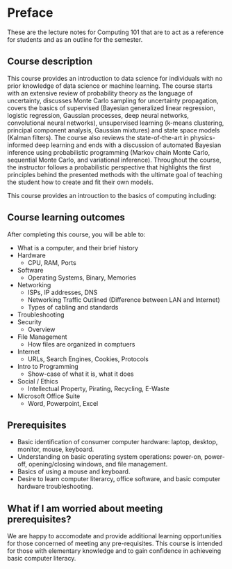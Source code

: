 # Preface

These are the lecture notes for Computing 101 that are to act as a reference for students and as an outline for the semester.


## Course description

This course provides an introduction to data science for individuals with no prior knowledge of data science or machine learning. The course starts with an extensive review of probability theory as the language of uncertainty, discusses Monte Carlo sampling for uncertainty propagation, covers the basics of supervised (Bayesian generalized linear regression, logistic regression, Gaussian processes, deep neural networks, convolutional neural networks), unsupervised learning (k-means clustering, principal component analysis, Gaussian mixtures) and state space models (Kalman filters). The course also reviews the state-of-the-art in physics-informed deep learning and ends with a discussion of automated Bayesian inference using probabilistic programming (Markov chain Monte Carlo, sequential Monte Carlo, and variational inference). Throughout the course, the instructor follows a probabilistic perspective that highlights the first principles behind the presented methods with the ultimate goal of teaching the student how to create and fit their own models. 

This course provides an introuction to the basics of computing including:

## Course learning outcomes
After completing this course, you will be able to: 
+ What is a computer, and their brief history
+ Hardware
    + CPU, RAM, Ports
+ Software
    + Operating Systems, Binary, Memories
+ Networking
    + ISPs, IP addresses, DNS
    + Networking Traffic Outlined (Difference between LAN and Internet)
    + Types of cabling and standards
+ Troubleshooting
+ Security
    + Overview
+ File Management
    + How files are organized in comptuers
+ Internet
    + URLs, Search Engines, Cookies, Protocols
+ Intro to Programming
    + Show-case of what it is, what it does
+ Social / Ethics
    + Intellectual Property, Pirating, Recycling, E-Waste
+ Microsoft Office Suite
    + Word, Powerpoint, Excel

## Prerequisites
+ Basic identification of consumer computer hardware: laptop, desktop, monitor, mouse, keyboard.
+ Understanding on basic operating system operations: power-on, power-off, opening/closing windows, and file management.
+ Basics of using a mouse and keyboard.
+ Desire to learn computer literarcy, office software, and basic computer hardware troubleshooting.

## What if I am worried about meeting prerequisites?
We are happy to accomodate and provide additional learning opportunities for those concerned of meeting any pre-requisites. This course is intended for those with elementary knowledge and to gain confidence in achieveing basic computer literacy.